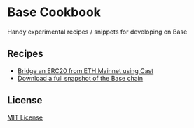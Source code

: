 # Base Cookbook
Handy experimental recipes / snippets for developing on Base

## Recipes

* [Bridge an ERC20 from ETH Mainnet using Cast](https://github.com/wbnns/base-cookbook/blob/main/sendErc20ToBase/sendErc20ToBase.md)
* [Download a full snapshot of the Base chain](https://github.com/wbnns/base-cookbook/blob/main/downloadChainSnapshot/downloadChainSnapshot.md)

## License

[MIT License](LICENSE)
